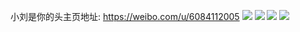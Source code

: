 小刘是你的头主页地址: https://weibo.com/u/6084112005 
![](https://wx4.sinaimg.cn/mw2000/006DKjsNly1h64462ba4xj31sc1zau0x.jpg) 
![](https://wx4.sinaimg.cn/mw2000/006DKjsNly1h4zpibe3c4j31py24k1ky.jpg) 
![](https://wx4.sinaimg.cn/mw2000/006DKjsNly1h4w29p29pkj31sc2dshdt.jpg) 
![](https://wx4.sinaimg.cn/mw2000/006DKjsNly1h2qs7dv5yej31o0280qv5.jpg) 
